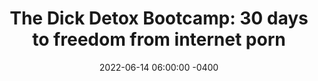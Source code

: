 ---
date: 2022-06-14 06:00:00 -0400
type: Dick Detox 30-Day Bootcamp
title: 'The Dick Detox Bootcamp: 30 days to freedom from internet porn'
description: >-
  My proven system to quit internet porn, win with women, and get your sex life
  back on track.
image: /assets/images/drafts/latimore-high-waist.png
product_info:
  button_text: Enroll now!
  button_url:
  price:
hero:
  hero_type: product
  image: /assets/images/drafts/latimore-high-waist.png
  heading: 30-day Dick Detox Bootcamp
  text: >-
    My proven system to quit internet porn, win with women, and get your sex
    life back on track.
page_blocks:
  - _id: block_benefits
    heading: The 30-day Dick Detox bootcamp gets you off porn with these powerful tools
    benefit_items:
      - heading: Privacy
        text: >
          Everything shared within the group and during calls is 100%
          confidential. You don’t even have to show your face, use your real
          name, or engage if you don’t want to.
      - heading: Accountability
        text: "Our private Whatsapp group delivers\_instant support and feedback. This alone has helped numerous guys hit the brakes before crashing back into porn."
      - heading: Live coaching
        text: >-
          2x a week I do a live coaching call where I teach, coach, answer your
          questions, and share my first-hand experience battling addiction.
      - heading: Reinforcement work
        text: >-
          Every call has a live assignment and homework to do on your own to
          reinforce the training to eliminate porn.
      - heading: Celebrating wins
        text: >-
          We have a private community for members to log progress, post content,
          share victories, and receive support & feedback. You keep your access
          even after the 30 days are over.
      - heading: Brotherhood
        text: >-
          Porn is a private addiction that feeds on loneliness. The Dick Detox
          combats that with a brotherhood of men leaning on one another for
          support and guidance.
  - _id: block_testimonial
    quote_markdown: >-
      Hey guys\!\!


      21 days+now\!\! Extremely committed and decided. I will never fall to my
      old self because the benefits are tremendous. I won't trick my brain into
      that dopamine trap.


      Good sleep, improved self-confidence, and now higher sex drive. Was with
      my girl yesterday and we had an intense make-out session. I felt like a
      man and in control.


      I am starting to feel horny at night or early waking up but I see those as
      good signs. Implemented breath work and meditation.<br><br>Guys keep at it
    quote_source:
      small_image: /assets/images/products/anonymous-image.jpg
      name: Greeza
      context: Dick-detox forum
  - _id: block_rich_text
    alignment: center
    text_markdown: >-
      The Porn Pandemic&nbsp;


      * The *Journal of Sex Research* reports that 91.5% of men have watched
      porn at least once in the last month
      ([source](https://www.tandfonline.com/doi/abs/10.1080/00224499.2018.1532488?journalCode=hjsr20))&nbsp;

      * According to data from the SEMrush Traffic Analytics tool, as of April
      2022 porn sites received more website traffic in the U.S. than Twitter,
      Instagram, Netflix, Pinterest, and LinkedIn combined.
      ([source](https://www.semrush.com/blog/most-visited-websites/))


      * SimilarWeb, a website metric tracking service, reports that **Xvideos
      alone received over 3 BILLION visits in the last 30 days.** That’s for
      only **ONE** porn site—there are ***SEVERAL \*\**othersthat boast similar
      numbers.&nbsp;***Keep in mind that there are only 4 billion guys on the
      planet\!*\*\*
  - _id: block_rich_text
    alignment: center
    text_markdown: >-
      But these numbers aren’t surprising…


      **Porn—specifically high-speed, streaming, internet porn—is an EXTREMELY
      addictive drug**. That’s because this type of porn has a trifecta of
      traits that makes it easy to get hooked on and nearly impossible to quit:


      * **Accessibility.** Almost everyone has access to high-speed internet,
      either on their smartphone or computer at home.

      * **Anonymity.** No one has to know you watch porn unless you get caught.

      * **Affordability.** It’s free\!&nbsp;


      But where porn differs from other addictive substances is WHY guys get
      hooked. People usually get hooked on drugs and booze as a coping mechanism
      for trauma and other issues, but you don’t need to be hurting inside for
      porn to trap you.


      Porn’s appeal is simple: Orgasms feel good. The urge to meet a woman and
      procreate is arguably the most powerful drive in the world. Internet porn
      gives you the feeling of doing that WITHOUT facing risk, rejection, and
      potential embarrassment.


      **It seems like a great ride until you realize that everything comes with
      a cost…&nbsp;**


      Men all over the world are starting to realize that even though
      pornography is fun in the short term, **there are devastating long-term
      consequences.**


      **For example:&nbsp;**


      * A study led by [Dr. Peter Ueda](https://staff.ki.se/people/petjak) at
      the Karolinska Institutet in Stockholm, Sweden reported that **men are
      having way less sex**
      ([source](https://www.healthline.com/health-news/young-adults-especially-men-having-sex-less-frequently)).

      * In 2013, Italian researchers found that 1 in 4 men under the age of
      forty have reported some type of erectile dysfunction
      ([source](https://www.jsm.jsexmed.org/article/S1743-6095&#40;15&#41;30428-8/fulltext)).

      * Men under 40 are dealing with **sharp increases in delayed ejaculation,
      erectile dysfunction, low libido**, and overall dissatisfaction with sex
      ([source](https://www.ncbi.nlm.nih.gov/pmc/articles/PMC5039517/)).

      * Porn use can increase mental health problems like depression and anxiety
      ([source](https://www.frontiersin.org/articles/10.3389/fpsyg.2020.613244/full))

      * People in a relationship who watch porn were more likely to break up in
      direct proportion to the frequency of their porn use
      ([source](https://www.psychologytoday.com/ca/blog/experimentations/201707/pornography-and-broken-relationships))

      * **Porn use can shrink parts of your brain** responsible for good
      decision making, motivation, and mood
      ([source](https://www.ncbi.nlm.nih.gov/pmc/articles/PMC3050060/))


      But you didn’t need a study to tell you any of this.&nbsp;


      You know it from your own experience, and that’s why you’re here…
  - _id: block_rich_text
    alignment: center
    text_markdown: >-
      ## Introducing The Dick Detox Bootcamp


      **The Dick Detox Bootcamp is a 30-day intensive program hosted by Ed
      Latimore that will get you off of porn and your dating life back on track,
      even if you’ve been hooked since age 12**


      By combining the latest research on porn addiction, a decade of personal
      experience battling addiction, and a PRIVATE support network, the Dick
      Detox Bootcamp is the fastest and most effective way to quit porn anywhere
      on the internet.&nbsp;


      #### The 4-week Dick Detox program consists of:


      * **2 group calls per week hosted by Ed Latimore on Zoom.**&nbsp;You’ll
      receive direct access to me as I share my experiences and strategies for
      battling addiction every week. This is NOT a webinar but a live,
      interactive call with me and the other clients.&nbsp;

      * **Worksheets and homework assignments.** Every call comes with both live
      assignments to do on the call and a homework assignment for you to
      complete on your own to make sure the lessons stick and apply to your
      life.&nbsp;

      * **Lifetime access to our private group hosted in Circle.** We have a
      private community where members can log their progress, post content,
      share victories, and receive support and feedback. You’ll keep your access
      even after the 30 days are over.

      * **Lifetime Whatsapp group access.** Every member is added to a private
      Whatsapp group immediately upon signing up where you can receive *instant*
      support and feedback as you battle porn temptations. This alone has helped
      numerous guys hit the brakes before crashing and ruining their progress.

      * **A band of brothers.** In addition to your coaches, the guys in the
      Dick Detox group are your core support group for the next 30 days and
      beyond. Anyone who has beaten an addiction knows that a good support group
      is the most important step in recovery. Connections made within the group
      often last for years\!

      * **Complete privacy.** The only guys who will know anything about your
      porn use are those who are in the group for the same reason. Everything
      shared within the group is 100% confidential.


      I know many of you guys are leading busy lives. Quitting porn is a
      priority, but you still have a life to live…


      That’s why I made this program as simple as possible. It will take less
      than 3 hours of your time per week for **just 4 weeks**.&nbsp;


      After that, you’ll have the tools, skills, and network to stay away from
      porn for good.&nbsp;
  - _id: block_rich_text
    alignment: center
    text_markdown: >-
      ## Course Syllabus


      ### Ed Latimore


      #### Week 1 Becoming better looking to make girls want to have sex with
      you


      It’s hard to get off porn if you don’t think you’ll ever have a chance
      with a real flesh and blood woman. The good news is that women are just as
      turned on by appearances as men, and they will make themselves more
      available to you if you follow some basic steps to enhance your physical
      appearance.


      There’s no such thing as an ugly man; only one who doesn’t try. Improving
      your appearance will not only make you more attractive to women, it will
      also increase the amount of respect you have for yourself.&nbsp;


      1. Body recomposition plan (nutrition, weight lifting, and body weight)

      2. Haircut recommendation and facial hair recommendation

      3. Basic grooming that makes a big difference (tongue scraping, skincare,
      flossing, moisturizing)

      4. Clothing and shoe selection on a budget

      5. Picking out cologne


      #### Week 2 Hobbies to make you more attractive


      You’re having trouble stepping away from porn because it’s alluring and
      hits all the buttons to make you addicted. Well not only is porn a bad
      habit on its own, but it’s also preventing you from developing interesting
      hobbies to make you attractive to women.&nbsp;


      It’s not enough to stop a bad habit—we have to replace it with a healthy
      one.&nbsp; But instead of telling you exactly which hobbies to do, I’ll
      give you a simple rubric for identifying if a hobby will make you more
      attractive, make you a better person, and keep you off of porn.


      1. The characteristics of a bad hobby

      2. What all good hobbies have in common

      3. How to figure out what type of hobby is best for you without wasting
      time

      4. Which hobbies do women find the most attractive and why

      5. How to lean on your hobby to replace your porn hobby


      #### Week 3 Preventative measures and combating cravings


      The easiest way to break your porn habit is to make it difficult to use
      porn. Learn how to porn-proof your lifestyle and technology. Getting this
      right is half the battle. In theory, just porn-proofing your life would
      indefinitely fix most of your issues with pornography, but there is more
      that we must do to detox your dick for good.


      No matter what we do, there will be situations where you can use. No
      proofing method is perfect and old habits die hard. This is where we
      employ the last-minute strategies that we develop to deal with porn
      cravings.


      1. Get private internet use as close to zero as possible. Easy if you live
      with people.

      2. Set up porn blocks and wipe browser history.

      3. Develop non-digital entertainment measures to keep you off the computer
      whenever possible

      4. Rearranging your workspace

      5. Removing digital triggers (sites and whatnot)


      #### Week 4 Camaraderie and accountability


      The program comes with an accountability group that you’re plugged into,
      but what about when the program ends? This will teach your accountability
      strategies so you can take these and continue to lean on your friends and
      nurture relationships to help you stay clean.&nbsp;


      1. Introducing the Skinner rats and we can learn from them

      2. Building accountability and openness with people in your life

      3. Courage to seek out people who support you

      4. Staying connected past the group


      ### Bonus Lesson: Sparking sex life with your wife


      It’s easier to fall into the porn trap if your wife doesn’t want to have
      sex with you or you don’t want to have sex with your wife. If it’s the
      former, the work in this bonus will show you how to rekindle the flame the
      right way. If you don’t want to have sex with her, then we’ll deal with
      the most reasons you don’t want to and come up with a solution. This will
      almost certainly involve hard conversations that you’ve been putting off
      with yourself or her, and now is the time to do it.


      1. Be honest? Would you fuck you? Why or why not (call bullshit session)

      2. Men are either fucking up with the physical, emotional, or “financial”
      responsibility. Which one are you? (Deep dive group session)

      3. Devising a 30-day plan to immediately change the home dynamic to be
      more conducive to sex.

      4. If the issue is with you not wanting to sleep with her, why? 90% of the
      time, this is going to be purely physical


      ### **Who the course isn’t for**


      If you can’t have premarital sex, this program can’t work for you. I’m not
      saying that you have to go get laid tonight, but if your lifestyle/culture
      specifically forbids sex outside of wedlock—but you’re a porn addict—then
      you’ve got other issues that you need to deal with that will not be
      covered in this program.&nbsp;


      ### Regan Jacklin


      #### Week 1: Overcome the instant gratification trap by becoming a man of
      purpose&nbsp;


      Humans have deeply ingrained needs. If we don’t satisfy these needs
      naturally through positive habits and goals, we will need to satisfy them
      unnaturally with porn. Whether your goal is to get a girlfriend, start
      your own business, be a better parent or spouse, or get right with God,
      **this module will help you identify what is truly important to you and
      give you a tangible plan to begin moving towards it.**&nbsp;


      You’ll discover how you aren’t giving something up by quitting porn but
      how you’ve actually been forfeiting what is important to you through your
      porn use.


      1. Get clear and excited about what a life free from porn has in store for
      you

      2. Identify how porn is actually causing you more pain than pleasure&nbsp;

      3. Understand why your brain gets so hooked on something so harmful

      4. Discover cheat codes to blast through any withdrawals and help your
      brain heal ASAP

      5. Learn how one single neurochemical in your brain can be your superpower
      or keep you enslaved and how porn hijacks it every time.


      #### Week 2: Discovering the dark side of pornography&nbsp;


      **Deep down, something inside of you*****knows *****porn is immoral,
      nasty, and degrading.** But unlike other hard drugs, no one taught us
      about the damaging effects of porn. This module will confirm your
      suspicions and peel back the curtain, showing the latest research on
      porn’s harmful effects.


      When you can see porn for what it *really* is, you’ll develop a natural
      and visceral aversion to it. This is the only way to destroy cravings over
      the long term.&nbsp;


      Discover:&nbsp;


      1. How the porn industry is worse than you ever imagined.

      2. How porn is secretly the worst of all gateway drugs and opens the door
      for countless other bad habits.

      3. How porn can cause mental health problems, physical performance
      problems, emotional intimacy problems, and spiritual integrity problems.

      4. The danger of tolerance and where it can lead (relying on dangerous
      fetishes like child porn, cartoon porn, gang, rape, etc to get that
      ‘rush’).&nbsp;

      5. How to get off the moving train before virtual reality and robotics
      take porn to infinity and beyond (this shift will be bigger than jumping
      from playboys to high-speed internet porn\!)


      #### Week 3: Managing stress, boredom, and other difficult emotions
      without porn&nbsp;


      The only “negative” side effect of quitting porn is that you’ll be alone
      with your thoughts and emotions for the first time. Getting off porn
      forces you to confront whatever difficult facts or emotions you were
      hiding from. The only reason you haven’t quit porn already is because you
      haven’t been willing to face something.


      Many porn users don’t think they have a substance problem because they
      don’t drink alcohol or do drugs. But they use porn the same way any other
      addict does--to cope with their stresses, escape them, or fulfill an unmet
      need. In this module, you’ll learn why most guys don’t use porn because
      they have a high sex drive like they love to tell themselves but instead
      use porn to self-medicate for something. And you’ll learn healthier ways
      to cope without crashing.


      Here’s what we’ll cover:&nbsp;


      1. Identify which emotions you struggle with and explore healthier ways to
      deal with them

      2. Discover your subconscious fears around giving up porn

      3. Handle life’s ups and downs without a chemical crutch

      4. Stop using sex as a coping mechanism


      #### Week 4 Long-term tools for self-mastery and sustainable ‘sobriety’


      The threat of coming across porn never ends. No matter how well you
      shelter yourself, there’s always a chance of being exposed again. Even the
      best of us still face temptations after months or years of abstinence.
      This module will help you stay diligent over the long term even when your
      recovery is no longer your primary focus in life.&nbsp;


      1. Plan ahead of time how you will handle unexpected exposure

      2. Avoid relapses and bounce back quickly if you do have a setback

      3. Discover other habits that make sobriety harder and others that make it
      easier

      4. Easily remember why you started this journey months and years down the
      road&nbsp;

      5. Tips on effective journaling, meditation practices, dopamine fasting,
      breathwork, and more)
  - _id: block_rich_text
    alignment:
    text_markdown: >-
      Frequently Asked Questions


      ### What are the calls like?


      Each call is 60-90 minutes. Half of that time will be spent teaching you
      the science and strategies for overcoming porn. On most calls, there will
      also be 1 or 2 exercises to do live. We will always leave time for
      discussion for anyone who has questions or wants to engage further with
      the ideas. Lastly, during each call you will be given your homework
      assignment which usually takes 10-20 minutes (we then open up the next
      call by going over this assignment).


      ### How much time will be required of me?&nbsp;


      The calls are 60-90 minutes, twice per week, for 4 weeks. There will also
      be about 20 minutes worth of homework that is recommended you do in
      between calls. Overall, this course will take you 2-4 hours per week for 4
      weeks which means you can expect to break your addiction in roughly 10
      hours. If you choose, you can also spend much more time in the community
      groups as well.


      ### What results can I expect after the 4 weeks?


      First, you’ll have 30 days off of porn. If you’re like most guys, that’s a
      huge achievement by itself. You’ll also be armed with the strategies and
      habits to keep that streak alive, as well as an active group to help you
      remain accountable.&nbsp;


      You will have new hobbies and habits that increase your self-esteem and
      sexual marketplace value. Additionally, you can expect higher energy, sex
      drive, erection quality, and zest for life. Lastly, you’ll have the
      confidence and hope of knowing you are on the right path, and each day,
      month, and year will yield better mental, physical, and spiritual health.


      ### Is my involvement private?&nbsp;


      Public involvement is optional. On the zoom calls, you have to show your
      face or use your name. If you want to remain private, the only people who
      will know your identity are Ed and Regan, as they have to process your
      payment information. Otherwise, your level of public involvement is
      totally optional.&nbsp;


      ### What if I can’t make the live calls?


      All calls are recorded so you can rewatch anything you miss. You will have
      these replays to rewatch forever. The lessons taught on every call will
      also be transcribed so you can read the lessons presented. All homework
      will also be made available with instructions in the circle group.


      ### Is this for single guys or those in a committed relationship?


      Both. We want to see you win with women, whether you are in a relationship
      or still on the hunt.&nbsp;


      ### What happens once I enroll?&nbsp;


      Once you enroll, you will immediately receive instructions to get set up
      in the Whatsapp and Circle groups where you can get connected with the
      other members. You will receive an introductory video explaining how
      everything works and a brief overview of the strategies we are going to be
      covering (like the spark notes version so you can get started right away).
      Within 48 hours of joining, we will have our first call.&nbsp;


      ### What if I can’t afford it?


      We do offer the plan at two payments of $650 if the $1000 is too much
      upfront. We will also run other enrolments in the future. Start putting
      money aside now and treat your porn addiction as something serious.


      ### Why not just look up this information online for free?


      If information was all success took, everyone would be rich and ripped.
      When choosing a coach, you are paying for their years of experience with
      the subject, as well as the interactive and private *accountability
      community* they organize so all you have to do is show up. Ed Latimore and
      Regan Jacklin have spent *years* organizing and perfecting this system.
      The amount of research you’d have to do would take you years compared to
      just 4 weeks with us.&nbsp;


      ### Is this a religious group?


      There are no religious affiliations with this group. However, many choose
      to quit porn due to their faith so we often see many guys looking to
      enhance their spiritual life.&nbsp;


      # Ultimately, it’s not about porn


      Doing a dick detox is NOT just about quitting porn…


      **It’s about facing your fears, changing your life, and finally getting
      right where you’re wrong.**


      Using porn to escape from your problems only keeps you stuck on the
      hedonistic treadmill of bullshit.


      Instead of getting therapy, you watch more porn…


      Instead of making new friends, you watch more porn…


      Instead of doing anything meaningful to improve your life to get a real
      woman, you watch more porn…


      Unlike other groups or programs that have absurdly low success rates, **we
      teach you how to build****a life you want instead of escaping into digital
      fantasy.&nbsp;**


      We teach you how to get what you got from porn without resorting to it


      Because here’s the truth:&nbsp;


      ***Just*** quitting porn won’t change your life if you’re still alone, out
      of shape, and bored with your life.&nbsp;


      But with the live coaching, private support groups, and community provided
      in *Dick Detox,* you can finally conquer the porn habit and…


      * Rewire your brain to crave real sex rather than digital daydreams

      * Dramatically improve your sex life whether you are single or married

      * Release guilt and fear caused by a shameful browser history&nbsp;

      * Heal your brain’s reward centers for better motivation, focus, and
      happiness

      * Crush cravings on the spot by replacing porn with healthier alternatives

      * Eliminate social anxiety and develop healthy relationships with real
      human beings

      * Learn to live in alignment with your core values and become a man of
      integrity

      * Identify your most fulfilling goals and cultivate the habits and energy
      required to make them a reality&nbsp;

      * Improve your self-esteem knowing you belong to the minority of men who
      live porn free

      * And so much more


      Remember, I’ll be with you every step of the way both on the calls and in
      the Whatsapp group. If you need help or have questions, you can shoot me a
      message any time.&nbsp;


      So don’t waste another day telling yourself you’ll quit tomorrow only to
      end up stuck in the same spot years from now.


      Join Ed Latimore, Regan Jacklin, and the Dick Detox group and begin
      fighting back today\!
---